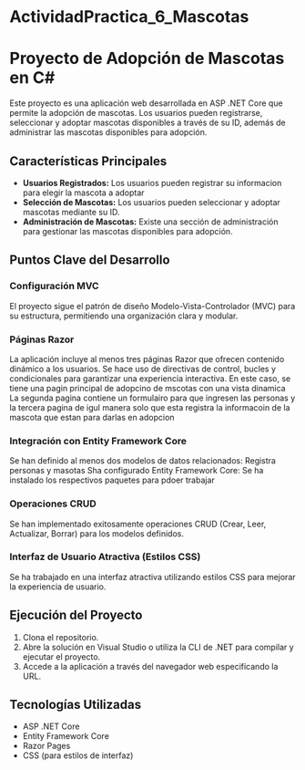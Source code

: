 # ActividadPractica_6_Mascotas
# Proyecto de Adopción de Mascotas en C#

Este proyecto es una aplicación web desarrollada en ASP .NET Core que permite la adopción de mascotas. Los usuarios pueden registrarse, seleccionar y adoptar mascotas disponibles a través de su ID, además de administrar las mascotas disponibles para adopción.

## Características Principales

- **Usuarios Registrados:** Los usuarios pueden registrar su informacion para elegir la mascota a adoptar
- **Selección de Mascotas:** Los usuarios pueden seleccionar y adoptar mascotas mediante su ID.
- **Administración de Mascotas:** Existe una sección de administración para gestionar las mascotas disponibles para adopción.

## Puntos Clave del Desarrollo

### Configuración MVC

El proyecto sigue el patrón de diseño Modelo-Vista-Controlador (MVC) para su estructura, permitiendo una organización clara y modular.

### Páginas Razor

La aplicación incluye al menos tres páginas Razor que ofrecen contenido dinámico a los usuarios. Se hace uso de directivas de control, bucles y condicionales para garantizar una experiencia interactiva.
En este caso, se tiene una pagin principal de adopcino de mscotas con una vista dinamica
La segunda pagina contiene un formulairo para que ingresen las personas y la tercera pagina de igul manera solo que esta registra la informacoin de la mascota que estan para darlas en adopcion

### Integración con Entity Framework Core

Se han definido al menos dos modelos de datos relacionados: Registra personas y masotas
Sha configurado Entity Framework Core: Se ha instalado los respectivos paquetes para pdoer trabajar

### Operaciones CRUD

Se han implementado exitosamente operaciones CRUD (Crear, Leer, Actualizar, Borrar) para los modelos definidos. 

### Interfaz de Usuario Atractiva (Estilos CSS)

Se ha trabajado en una interfaz atractiva utilizando estilos CSS para mejorar la experiencia de usuario.

## Ejecución del Proyecto

1. Clona el repositorio.
2. Abre la solución en Visual Studio o utiliza la CLI de .NET para compilar y ejecutar el proyecto.
3. Accede a la aplicación a través del navegador web especificando la URL.

## Tecnologías Utilizadas

- ASP .NET Core
- Entity Framework Core
- Razor Pages
- CSS (para estilos de interfaz)

